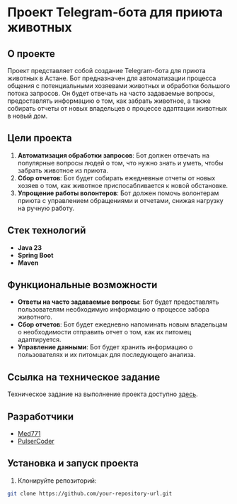 # Проект Telegram-бота для приюта животных

## О проекте

Проект представляет собой создание Telegram-бота для приюта животных в Астане. Бот предназначен для автоматизации процесса общения с потенциальными хозяевами животных и обработки большого потока запросов. Он будет отвечать на часто задаваемые вопросы, предоставлять информацию о том, как забрать животное, а также собирать отчеты от новых владельцев о процессе адаптации животных в новый дом.

## Цели проекта

1. **Автоматизация обработки запросов**: Бот должен отвечать на популярные вопросы людей о том, что нужно знать и уметь, чтобы забрать животное из приюта.
2. **Сбор отчетов**: Бот будет собирать ежедневные отчеты от новых хозяев о том, как животное приспосабливается к новой обстановке.
3. **Упрощение работы волонтеров**: Бот должен помочь волонтерам приюта с управлением обращениями и отчетами, снижая нагрузку на ручную работу.

## Стек технологий

- **Java 23**
- **Spring Boot**
- **Maven**

## Функциональные возможности

- **Ответы на часто задаваемые вопросы**: Бот будет предоставлять пользователям необходимую информацию о процессе забора животного.
- **Сбор отчетов**: Бот будет ежедневно напоминать новым владельцам о необходимости отправить отчет о том, как их питомец адаптируется.
- **Управление данными**: Бот будет хранить информацию о пользователях и их питомцах для последующего анализа.

## Ссылка на техническое задание

Техническое задание на выполнение проекта доступно [здесь](https://www.yonote.ru).

## Разработчики

- [Med771](https://github.com/Med771)
- [PulserCoder](https://github.com/PulserCoder)

## Установка и запуск проекта

1. Клонируйте репозиторий:

```bash
git clone https://github.com/your-repository-url.git
